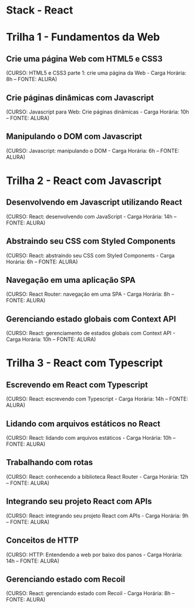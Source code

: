 # Stack - React

# Trilha 1 - Fundamentos da Web

## Crie uma página Web com HTML5 e CSS3

(CURSO: HTML5 e CSS3 parte 1: crie uma página da Web - Carga Horária: 8h – FONTE: ALURA)

## Crie páginas dinâmicas com Javascript

(CURSO: Javascript para Web: Crie páginas dinâmicas - Carga Horária: 10h – FONTE: ALURA)

## Manipulando o DOM com Javascript

(CURSO: Javascript: manipulando o DOM - Carga Horária: 6h – FONTE: ALURA)

# Trilha 2 - React com Javascript

## Desenvolvendo em Javascript utilizando React

(CURSO: React: desenvolvendo com JavaScript - Carga Horária: 14h – FONTE: ALURA)

## Abstraindo seu CSS com Styled Components

(CURSO: React: abstraindo seu CSS com Styled Components - Carga Horária: 6h – FONTE: ALURA)

## Navegação em uma aplicação SPA

(CURSO: React Router: navegação em uma SPA - Carga Horária: 8h – FONTE: ALURA)

## Gerenciando estado globais com Context API

(CURSO: React: gerenciamento de estados globais com Context API - Carga Horária: 10h – FONTE: ALURA)

# Trilha 3 - React com Typescript

## Escrevendo em React com Typescript

(CURSO: React: escrevendo com Typescript - Carga Horária: 14h – FONTE: ALURA)

## Lidando com arquivos estáticos no React

(CURSO: React: lidando com arquivos estáticos - Carga Horária: 10h – FONTE: ALURA)

## Trabalhando com rotas

(CURSO: React: conhecendo a biblioteca React Router - Carga Horária: 12h – FONTE: ALURA)

## Integrando seu projeto React com APIs

(CURSO: React: integrando seu projeto React com APIs - Carga Horária: 9h – FONTE: ALURA)

## Conceitos de HTTP

(CURSO: HTTP: Entendendo a web por baixo dos panos - Carga Horária: 14h – FONTE: ALURA)

## Gerenciando estado com Recoil

(CURSO: React: gerenciando estado com Recoil - Carga Horária: 8h – FONTE: ALURA)
